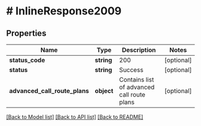 # # InlineResponse2009

## Properties

Name | Type | Description | Notes
------------ | ------------- | ------------- | -------------
**status_code** | **string** | 200 | [optional]
**status** | **string** | Success | [optional]
**advanced_call_route_plans** | **object** | Contains list of advanced call route plans | [optional]

[[Back to Model list]](../../README.md#models) [[Back to API list]](../../README.md#endpoints) [[Back to README]](../../README.md)
